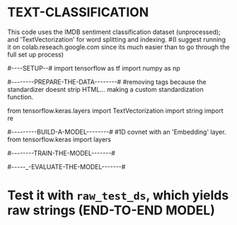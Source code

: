 # TEXT-CLASSIFICATION
This code uses the IMDB sentiment classification dataset (unprocessed); and 'TextVectorization' for word splitting and indexing.
#(I suggest running it on colab.reseach.google.com since its much easier than to go through the full set up process)


#----SETUP--#
import tensorflow as tf
import numpy as np


#--------PREPARE-THE-DATA--------#
#removing tags because the standardizer doesnt strip HTML... making a custom standardization function.

from tensorflow.keras.layers import TextVectorization
import string
import re


#---------BUILD-A-MODEL--------#
#1D covnet with an 'Embedding' layer.
from tensorflow.keras import layers

#--------TRAIN-THE-MODEL-------#

#-----_-EVALUATE-THE-MODEL-------#

# Test it with `raw_test_ds`, which yields raw strings (END-TO-END MODEL)

